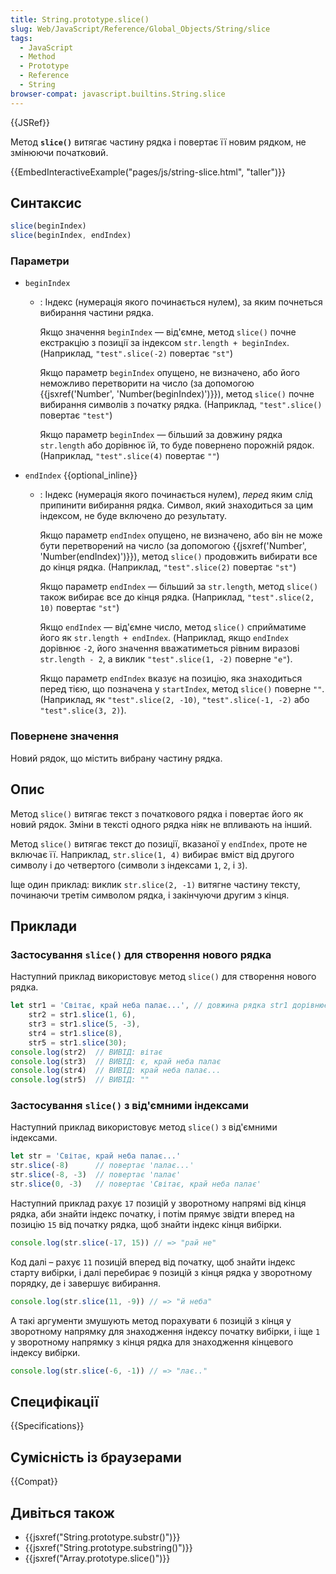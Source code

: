 ```yaml
---
title: String.prototype.slice()
slug: Web/JavaScript/Reference/Global_Objects/String/slice
tags:
  - JavaScript
  - Method
  - Prototype
  - Reference
  - String
browser-compat: javascript.builtins.String.slice
---
```

{{JSRef}}

Метод **`slice()`** витягає частину рядка і повертає її новим рядком, не змінюючи початковий.

{{EmbedInteractiveExample("pages/js/string-slice.html", "taller")}}

## Синтаксис

```js
slice(beginIndex)
slice(beginIndex, endIndex)
```

### Параметри

- `beginIndex`

  - : Індекс (нумерація якого починається нулем), за яким почнеться вибирання частини рядка.

    Якщо значення `beginIndex` — від'ємне, метод `slice()` почне екстракцію з позиції за індексом `str.length + beginIndex`. (Наприклад, `"test".slice(-2)` повертає `"st"`)

    Якщо параметр `beginIndex` опущено, не визначено, або його неможливо перетворити на число (за допомогою {{jsxref('Number', 'Number(beginIndex)')}}), метод `slice()` почне вибирання символів з початку рядка. (Наприклад, `"test".slice()` повертає `"test"`)

    Якщо параметр `beginIndex` — більший за довжину рядка `str.length` або дорівнює їй, то буде повернено порожній рядок. (Наприклад, `"test".slice(4)` повертає `""`)

- `endIndex` {{optional_inline}}

  - : Індекс (нумерація якого починається нулем), _перед_ яким слід припинити вибирання рядка. Символ, який знаходиться за цим індексом, не буде включено до результату.

    Якщо параметр `endIndex` опущено, не визначено, або він не може бути перетворений на число (за допомогою {{jsxref('Number', 'Number(endIndex)')}}), метод `slice()` продовжить вибирати все до кінця рядка. (Наприклад, `"test".slice(2)` повертає `"st"`)

    Якщо параметр `endIndex` — більший за `str.length`, метод `slice()` також вибирає все до кінця рядка. (Наприклад, `"test".slice(2, 10)` повертає `"st"`)

    Якщо `endIndex` — від'ємне число, метод `slice()` сприйматиме його як `str.length + endIndex`. (Наприклад, якщо `endIndex` дорівнює `-2`, його значення вважатиметься рівним виразові `str.length - 2`, а виклик `"test".slice(1, -2)` поверне `"e"`).

    Якщо параметр `endIndex` вказує на позицію, яка знаходиться перед тією, що позначена у `startIndex`, метод `slice()` поверне `""`.
    (Наприклад, як `"test".slice(2, -10)`, `"test".slice(-1, -2)` або `"test".slice(3, 2)`).

### Повернене значення

Новий рядок, що містить вибрану частину рядка.

## Опис

Метод `slice()` витягає текст з початкового рядка і повертає його як новий рядок. Зміни в тексті одного рядка ніяк не впливають на інший.

Метод `slice()` витягає текст до позиції, вказаної у `endIndex`, проте не включає її. Наприклад, `str.slice(1, 4)` вибирає вміст від другого символу і до четвертого (символи з індексами `1`, `2`, і `3`).

Іще один приклад: виклик `str.slice(2, -1)` витягне частину тексту, починаючи третім символом рядка, і закінчуючи другим з кінця.

## Приклади

### Застосування `slice()` для створення нового рядка

Наступний приклад використовує метод `slice()` для створення нового рядка.

```js
let str1 = 'Світає, край неба палає...', // довжина рядка str1 дорівнює 26.
    str2 = str1.slice(1, 6),
    str3 = str1.slice(5, -3),
    str4 = str1.slice(8),
    str5 = str1.slice(30);
console.log(str2)  // ВИВІД: вітає
console.log(str3)  // ВИВІД: є, край неба палає
console.log(str4)  // ВИВІД: край неба палає...
console.log(str5)  // ВИВІД: ""
```

### Застосування `slice()` з від'ємними індексами

Наступний приклад використовує метод `slice()` з від'ємними індексами.

```js
let str = 'Світає, край неба палає...'
str.slice(-8)      // повертає 'палає...'
str.slice(-8, -3)  // повертає 'палає'
str.slice(0, -3)   // повертає 'Світає, край неба палає'
```

Наступний приклад рахує `17` позицій у зворотному напрямі від кінця рядка, аби знайти індекс початку, і потім прямує звідти вперед на позицію `15` від початку рядка, щоб знайти індекс кінця вибірки.

```js
console.log(str.slice(-17, 15)) // => "рай не"
```

Код далі – рахує `11` позицій вперед від початку, щоб знайти індекс старту вибірки, і далі перебирає `9` позицій з кінця рядка у зворотному порядку, де і завершує вибирання.

```js
console.log(str.slice(11, -9)) // => "й неба"
```

А такі аргументи змушують метод порахувати `6` позицій з кінця у зворотному напрямку для знаходження індексу початку вибірки, і іще `1` у зворотному напрямку з кінця рядка для знаходження кінцевого індексу вибірки.

```js
console.log(str.slice(-6, -1)) // => "лає.."
```

## Специфікації

{{Specifications}}

## Сумісність із браузерами

{{Compat}}

## Дивіться також

- {{jsxref("String.prototype.substr()")}}
- {{jsxref("String.prototype.substring()")}}
- {{jsxref("Array.prototype.slice()")}}

